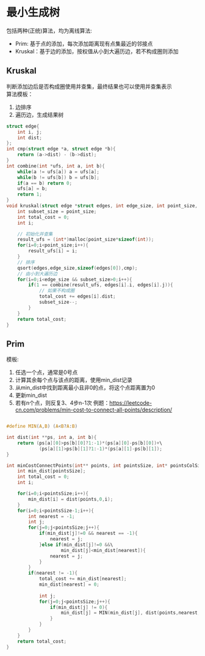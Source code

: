 # 最小生成树

包括两种(正统)算法，均为离线算法:
- Prim: 基于点的添加，每次添加距离现有点集最近的邻接点
- Kruskal：基于边的添加，按权值从小到大遍历边，若不构成圈则添加

## Kruskal
判断添加边后是否构成圈使用并查集，最终结果也可以使用并查集表示  
算法模板：
1. 边排序
2. 遍历边，生成结果树
```C
struct edge{
    int i, j;
    int dist;
};
int cmp(struct edge *a, struct edge *b){
    return (a->dist) - (b->dist);
}
int combine(int *ufs, int a, int b){
    while(a != ufs[a]) a = ufs[a];
    while(b != ufs[b]) b = ufs[b];
    if(a == b) return 0;
    ufs[a] = b;
    return 1;
}
void kruskal(struct edge *struct edges, int edge_size, int point_size, int *result_ufs){
    int subset_size = point_size;
    int total_cost = 0;
    int i;

    // 初始化并查集
    result_ufs = (int*)malloc(point_size*sizeof(int));
    for(i=0;i<point_size;i++){
        result_ufs[i] = i;
    }
    // 排序
    qsort(edges,edge_size,sizeof(edges[0]),cmp);
    // 由小到大遍历边
    for(i=0;i<edge_size && subset_size>0;i++){
        if(1 == combine(result_ufs, edges[i].i, edges[i].j)){
            // 如果不构成圈
            total_cost += edges[i].dist;
            subset_size--;
        }
    }
    return total_cost;
}
```
## Prim
模板:
1. 任选一个点，通常是0号点
2. 计算其余每个点与该点的距离，使用min_dist记录
3. 从min_dist中找到距离最小且非0的点，将这个点距离置为0
4. 更新min_dist
5. 若有n个点，则反复3、4步n-1次
例题：https://leetcode-cn.com/problems/min-cost-to-connect-all-points/description/
```C

#define MIN(A,B) (A<B?A:B)

int dist(int **ps, int a, int b){
    return (ps[a][0]>ps[b][0]?1:-1)*(ps[a][0]-ps[b][0])+\
            (ps[a][1]>ps[b][1]?1:-1)*(ps[a][1]-ps[b][1]);
}

int minCostConnectPoints(int** points, int pointsSize, int* pointsColSize){
    int min_dist[pointsSize];
    int total_cost = 0;
    int i;

    for(i=0;i<pointsSize;i++){
        min_dist[i] = dist(points,0,i);
    }
    for(i=0;i<pointsSize-1;i++){
        int nearest = -1;
        int j;
        for(j=0;j<pointsSize;j++){
            if(min_dist[j]!=0 && nearest == -1){
                nearest = j;
            }else if(min_dist[j]!=0 &&\
                    min_dist[j]<min_dist[nearest]){
                nearest = j;
            }
        }
        if(nearest != -1){
            total_cost += min_dist[nearest];
            min_dist[nearest] = 0;
            
            int j;
            for(j=0;j<pointsSize;j++){
                if(min_dist[j] != 0){
                    min_dist[j] = MIN(min_dist[j], dist(points,nearest,j));
                }
            }
        }
    }
    return total_cost;
}
```